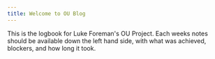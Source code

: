 ```yaml
---
title: Welcome to OU Blog
---
```


This is the logbook for Luke Foreman's OU Project. Each weeks notes should be available down the left hand side, with what was achieved, blockers, and how long it took.
